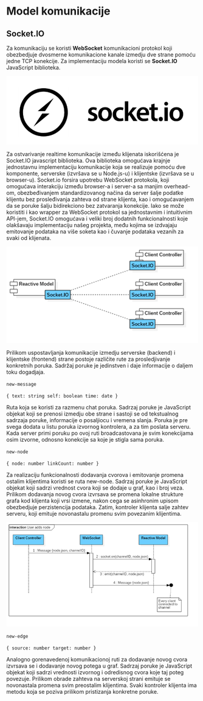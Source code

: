 # Model komunikacije
## Socket.IO
Za komunikaciju se koristi **WebSocket** komunikacioni protokol koji obezbedjuje dvosmerne komunikacione kanale izmedju dve strane pomoću jedne TCP konekcije. Za implementaciju modela koristi se **Socket.IO** JavaScript biblioteka.

![alt text][socketio]

[socketio]: images/socketio.png

Za ostvarivanje realtime komunikacije između klijenata iskorišćena je Socket.IO javascript biblioteka. Ova biblioteka omogućava krajnje jednostavnu implementaciju komunikacije koja se realizuje pomoću dve komponente, serverske (izvršava se u Node.js-u) i klijentske (izvršava se u browser-u). Socket.io forsira upotrebu WebSocket protokola, koji omogućava interakciju između browser-a i server-a sa manjim overhead-om, obezbeđivanjem standardizovanog načina da server šalje podatke klijentu bez prosleđivanja zahteva od strane klijenta, kao i omogućavanjem da se poruke šalju bidirekciono bez zatvaranja konekcije. Iako se može koristiti i kao wrapper za WebSocket protokol sa jednostavnim i intuitivnim API-jem, Socket.IO omogućava i veliki broj dodatnih funkcionalnosti koje olakšavaju implementaciju našeg projekta, među kojima se izdvajaju emitovanje podataka na više soketa kao i čuvanje podataka vezanih za svaki od klijenata.

![alt text][communication]

[communication]: architecture/diagram-communication-model.png

Prilikom uspostavljanja komunikacije izmedju serverske (backend) i klijentske (frontend) strane postoje različite rute za prosledjivanje konkretnih poruka. Sadržaj poruke je jedinstven i daje informacije o daljem toku dogadjaja.

`new-message`

`{
 text: string
 self: boolean
 time: date
 }`
 
Ruta koja se koristi za razmenu chat poruka. Sadrzaj poruke je JavaScript objekat koji se prenosi izmedju obe strane i sastoji se od tekstualnog sadrzaja poruke, informacije o posaljiocu i vremena slanja. Poruka je pre svega dodata u listu poruka izvornog kontrolera, a za tim poslata serveru. Kada server primi poruku po ovoj ruti broadcastovana je svim konekcijama osim izvorne, odnosno konekcije sa koje je stigla sama poruka.


`new-node`

`{
 node: number
 linkCount: number
 }`
 
Za realizaciju funkcionalnosti dodavanja cvorova i emitovanje promena ostalim klijentima koristi se ruta new-node. Sadrzaj poruke je JavaScript objekat koji sadrzi vrednost cvora koji se dodaje u graf, kao i broj veza. Prilikom dodavanja novog cvora izvrsava se promena lokalne strukture grafa kod klijenta koji vrsi izmene, nakon cega se asinhronim upisom obezbedjuje perzistencija podataka. Zatim, kontroler klijenta salje zahtev serveru, koji emituje novonastalu promenu svim povezanim klijentima.

![alt text][node]

[node]: architecture/activity-user-adds-node.png


`new-edge`

`{
 source: number
 target: number
 }`
 
Analogno gorenavedenoj komunikacionoj ruti za dodavanje novog cvora izvrsava se i dodavanje novog potega u graf. Sadrzaj poruke je JavaScript objekat koji sadrzi vrednosti izvornog i odredisnog cvora koje taj poteg povezuje.
Prilikom obrade zahteva na serverskoj strani emituje se novonastala promena svim preostalim klijentima. Svaki kontroler klijenta ima metodu koja se poziva prilikom pristizanja konkretne poruke.
